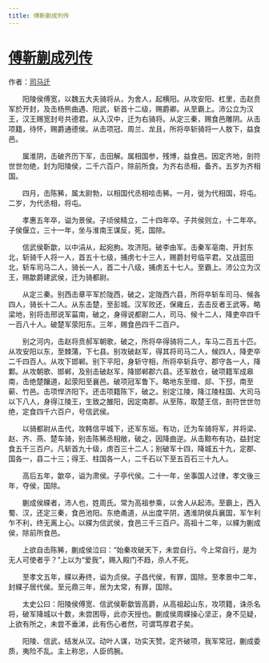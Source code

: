 ```yaml
---
title: 傅靳蒯成列传
---
```


# [傅靳蒯成列传](http://so.gushiwen.org/guwen/bookv_185.aspx)

作者：[司马迁](http://so.gushiwen.org/author_608.aspx)

　　阳陵侯傅宽，以魏五大夫骑将从，为舍人，起横阳。从攻安阳、杠里，击赵贲军於开封，及击杨熊曲遇、阳武，斩首十二级，赐爵卿。从至霸上。沛公立为汉王，汉王赐宽封号共德君。从入汉中，迁为右骑将。从定三秦，赐食邑雕阴。从击项籍，待怀，赐爵通德侯。从击项冠、周兰、龙且，所将卒斩骑将一人敖下，益食邑。

　　属淮阴，击破齐历下军，击田解。属相国参，残博，益食邑。因定齐地，剖符世世勿绝，封为阳陵侯，二千六百户，除前所食。为齐右丞相，备齐。五岁为齐相国。

　　四月，击陈豨，属太尉勃，以相国代丞相哙击豨。一月，徙为代相国，将屯。二岁，为代丞相，将屯。

　　孝惠五年卒，谥为景侯。子顷侯精立，二十四年卒。子共侯则立，十二年卒。子侯偃立，三十一年，坐与淮南王谋反，死，国除。

　　信武侯靳歙，以中涓从，起宛朐。攻济阳。破李由军。击秦军亳南、开封东北，斩骑千人将一人，首五十七级，捕虏七十三人，赐爵封号临平君。又战蓝田北，斩车司马二人，骑长一人，首二十八级，捕虏五十七人。至霸上。沛公立为汉王，赐歙爵建武侯，迁为骑都尉。

　　从定三秦。别西击章平军於陇西，破之，定陇西六县，所将卒斩车司马、候各四人，骑长十二人。从东击楚，至彭城。汉军败还，保雍丘，去击反者王武等。略梁地，别将击邢说军菑南，破之，身得说都尉二人，司马、候十二人，降吏卒四千一百八十人。破楚军荥阳东。三年，赐食邑四千二百户。

　　别之河内，击赵将贲郝军朝歌，破之，所将卒得骑将二人，车马二百五十匹。从攻安阳以东，至棘蒲，下七县。别攻破赵军，得其将司马二人，候四人，降吏卒二千四百人。从攻下邯郸。别下平阳，身斩守相，所将卒斩兵守、郡守各一人，降鄴。从攻朝歌、邯郸，及别击破赵军，降邯郸郡六县。还军敖仓，破项籍军成皋南，击绝楚饟道，起荥阳至襄邑。破项冠军鲁下。略地东至缯、郯、下邳，南至蕲、竹邑。击项悍济阳下。还击项籍陈下，破之。别定江陵，降江陵柱国、大司马以下八人，身得江陵王，生致之雒阳，因定南郡。从至陈，取楚王信，剖符世世勿绝，定食四千六百户，号信武侯。

　　以骑都尉从击代，攻韩信平城下，还军东垣。有功，迁为车骑将军，并将梁、赵、齐、燕、楚车骑，别击陈豨丞相敞，破之，因降曲逆。从击黥布有功，益封定食五千三百户。凡斩首九十级，虏百三十二人；别破军十四，降城五十九，定郡、国各一，县二十三；得王、柱国各一人，二千石以下至五百石三十九人。

　　高后五年，歙卒，谥为肃侯。子亭代侯。二十一年，坐事国人过律，孝文後三年，夺侯，国除。

　　蒯成侯緤者，沛人也，姓周氏。常为高祖参乘，以舍人从起沛。至霸上，西入蜀、汉，还定三秦，食邑池阳。东绝甬道，从出度平阴，遇淮阴侯兵襄国，军乍利乍不利，终无离上心。以緤为信武侯，食邑三千三百户。高祖十二年，以緤为蒯成侯，除前所食邑。

　　上欲自击陈豨，蒯成侯泣曰：“始秦攻破天下，未尝自行。今上常自行，是为无人可使者乎？”上以为“爱我”，赐入殿门不趋，杀人不死。

　　至孝文五年，緤以寿终，谥为贞侯。子昌代侯，有罪，国除。至孝景中二年，封緤子居代侯。至元鼎三年，居为太常，有罪，国除。

　　太史公曰：阳陵侯傅宽、信武侯靳歙皆高爵，从高祖起山东，攻项籍，诛杀名将，破军降城以十数，未尝困辱，此亦天授也。蒯成侯周緤操心坚正，身不见疑，上欲有所之，未尝不垂涕，此有伤心者然，可谓笃厚君子矣。

　　阳陵、信武，结发从汉。动叶人谋，功实天赞。定齐破项，我军常冠，蒯成委质，夷险不乱。主上称忠，人臣鸧腕。